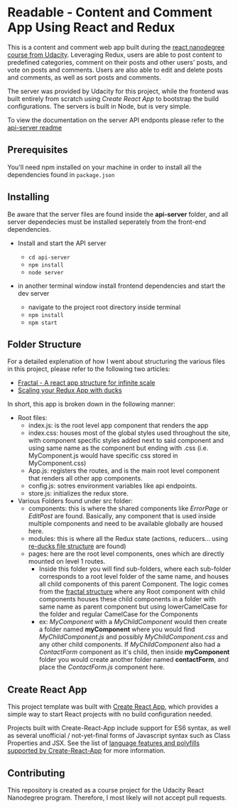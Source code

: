 # Readable - Content and Comment App Using React and Redux
This is a content and comment web app built during the [react nanodegree course from Udacity](https://www.udacity.com/course/react-nanodegree--nd019). Leveraging Redux, users are able to post content to predefined categories, comment on their posts and other users' posts, and vote on posts and comments. Users are also able to edit and delete posts and comments, as well as sort posts and comments.

The server was provided by Udacity for this project, while the frontend was built entirely from scratch using _Create React App_ to bootstrap the build configurations. The servers is built in Node, but is very simple.

To view the documentation on the server API endponts please refer to the [api-server readme](/api-server)

## Prerequisites
You'll need npm installed on your machine in order to install all the dependencies found in `package.json`

## Installing
Be aware that the server files are found inside the **api-server** folder, and all server dependecies must be installed seperately from the front-end dependencies.

* Install and start the API server
  * `cd api-server`
  * `npm install`
  * `node server`

* in another terminal window install frontend dependencies and start the dev server
  * navigate to the project root directory inside terminal
  * `npm install`
  * `npm start`

## Folder Structure
For a detailed explenation of how I went about structuring the various files in this project, please refer to the following two articles:
* [Fractal - A react app structure for infinite scale](https://hackernoon.com/fractal-a-react-app-structure-for-infinite-scale-4dab943092af)
* [Scaling your Redux App with ducks](https://medium.freecodecamp.org/scaling-your-redux-app-with-ducks-6115955638be)

In short, this app is broken down in the following manner:
* Root files:
  * index.js: is the root level app component that renders the app
  * index.css: houses most of the global styles used throughout the site, with component specific styles added next to said component and using same name as the component but ending with .css (i.e. MyComponent.js would have specific css stored in MyComponent.css)
  * App.js: registers the routes, and is the main root level component that renders all other app components.
  * config.js: sotres environment variables like api endpoints.
  * store.js: initializes the redux store.
* Various Folders found under src folder:
  * components: this is where the shared components like _ErrorPage_ or _EditPost_ are found. Basically, any component that is used inside multiple components and need to be available globally are housed here.
  * modules: this is where all the Redux state (actions, reducers... using [re-ducks file structure](https://medium.freecodecamp.org/scaling-your-redux-app-with-ducks-6115955638be) are found)
  * pages: here are the root level components, ones which are directly mounted on level 1 routes.
    * Inside this folder you will find sub-folders, where each sub-folder corresponds to a root level folder of the same name, and houses all child components of this parent Component. The logic comes from the [fractal structure](https://hackernoon.com/fractal-a-react-app-structure-for-infinite-scale-4dab943092af) where any Root component with child components houses these child components in a folder with same name as parent component but using lowerCamelCase for the folder and regular CamelCase for the Components
    * ex: _MyComponent_ with a _MyChildComponent_ would then create a folder named **myComponent** where you would find _MyChildComponent.js_ and possibly _MyChildComponent.css_ and any other child components. If _MyChildComponent_ also had a _ContactForm_ component as it's child, then inside **myComponent** folder you would create another folder named **contactForm**, and place the _ContactForm.js_ component here.



## Create React App
This project template was built with [Create React App](https://github.com/facebookincubator/create-react-app), which provides a simple way to start React projects with no build configuration needed.

Projects built with Create-React-App include support for ES6 syntax, as well as several unofficial / not-yet-final forms of Javascript syntax such as Class Properties and JSX.  See the list of [language features and polyfills supported by Create-React-App](https://github.com/facebookincubator/create-react-app/blob/master/packages/react-scripts/template/README.md#supported-language-features-and-polyfills) for more information.


## Contributing
This repository is created as a course project for the Udacity React Nanodegree program. Therefore, I most likely will not accept pull requests.



